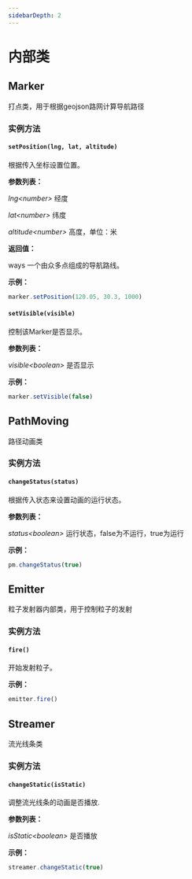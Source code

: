 ```yaml
---
sidebarDepth: 2
---
```


# 内部类

## Marker

打点类，用于根据geojson路网计算导航路径

### 实例方法
#### `setPosition(lng, lat, altitude)`

根据传入坐标设置位置。

**参数列表：**

*lng\<number>* 经度

*lat\<number>* 纬度

*altitude\<number>* 高度，单位：米

**返回值：**

ways 一个由众多点组成的导航路线。

**示例：**
```js
marker.setPosition(120.05, 30.3, 1000)
```

#### `setVisible(visible)`

控制该Marker是否显示。

**参数列表：**

*visible\<boolean>* 是否显示


**示例：**
```js
marker.setVisible(false)
```

## PathMoving

路径动画类

### 实例方法
#### `changeStatus(status)`

根据传入状态来设置动画的运行状态。

**参数列表：**

*status\<boolean>* 运行状态，false为不运行，true为运行

**示例：**
```js
pm.changeStatus(true)
```

## Emitter

粒子发射器内部类，用于控制粒子的发射

### 实例方法
#### `fire()`

开始发射粒子。

**示例：**
```js
emitter.fire()
```

## Streamer

流光线条类

### 实例方法
#### `changeStatic(isStatic)`

调整流光线条的动画是否播放.

**参数列表：**

*isStatic\<boolean>* 是否播放

**示例：**
```js
streamer.changeStatic(true)
```